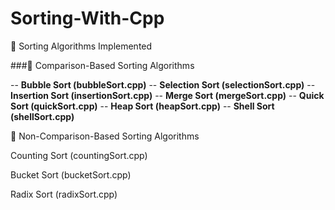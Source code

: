 # Sorting-With-Cpp

🚀 Sorting Algorithms Implemented

###🔹 Comparison-Based Sorting Algorithms

-- **Bubble Sort (bubbleSort.cpp)**
-- **Selection Sort (selectionSort.cpp)**
-- **Insertion Sort (insertionSort.cpp)**
-- **Merge Sort (mergeSort.cpp)**
-- **Quick Sort (quickSort.cpp)**
-- **Heap Sort (heapSort.cpp)**
-- **Shell Sort (shellSort.cpp)**

🔹 Non-Comparison-Based Sorting Algorithms

Counting Sort (countingSort.cpp)

Bucket Sort (bucketSort.cpp)

Radix Sort (radixSort.cpp)
